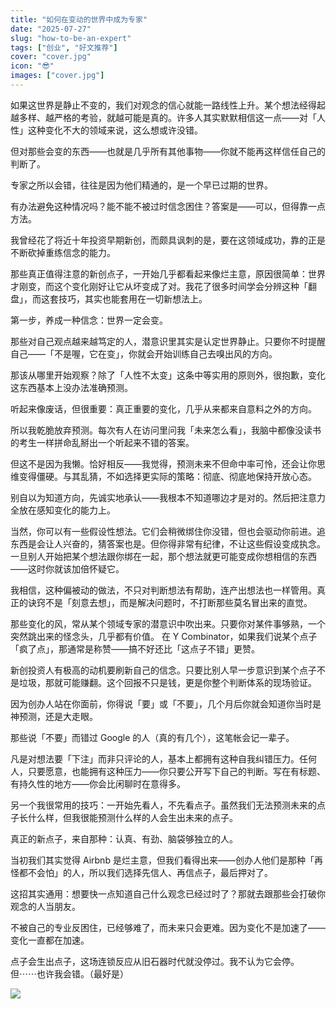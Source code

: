 ```yaml
---
title: "如何在变动的世界中成为专家"
date: "2025-07-27"
slug: "how-to-be-an-expert"
tags: ["创业", "好文推荐"]
cover: "cover.jpg"
icon: "😎"
images: ["cover.jpg"]
---
```

如果这世界是静止不变的，我们对观念的信心就能一路线性上升。某个想法经得起越多样、越严格的考验，就越可能是真的。许多人其实默默相信这一点——对「人性」这种变化不大的领域来说，这么想或许没错。



但对那些会变的东西——也就是几乎所有其他事物——你就不能再这样信任自己的判断了。



专家之所以会错，往往是因为他们精通的，是一个早已过期的世界。



有办法避免这种情况吗？能不能不被过时信念困住？答案是——可以，但得靠一点方法。



我曾经花了将近十年投资早期新创，而颇具讽刺的是，要在这领域成功，靠的正是不断砍掉重练信念的能力。



那些真正值得注意的新创点子，一开始几乎都看起来像烂主意，原因很简单：世界才刚变，而这个变化刚好让它从坏变成了对。我花了很多时间学会分辨这种「翻盘」，而这套技巧，其实也能套用在一切新想法上。



第一步，养成一种信念：世界一定会变。



那些对自己观点越来越笃定的人，潜意识里其实是认定世界静止。只要你不时提醒自己——「不是喔，它在变」，你就会开始训练自己去嗅出风的方向。



那该从哪里开始观察？除了「人性不太变」这条中等实用的原则外，很抱歉，变化这东西基本上没办法准确预测。



听起来像废话，但很重要：真正重要的变化，几乎从来都来自意料之外的方向。



所以我乾脆放弃预测。每次有人在访问里问我「未来怎么看」，我脑中都像没读书的考生一样拼命乱掰出一个听起来不错的答案。



但这不是因为我懒。恰好相反——我觉得，预测未来不但命中率可怜，还会让你思维变得僵硬。与其乱猜，不如选择更实际的策略：彻底、彻底地保持开放心态。



别自以为知道方向，先诚实地承认——我根本不知道哪边才是对的。然后把注意力全放在感知变化的能力上。



当然，你可以有一些假设性想法。它们会稍微绑住你没错，但也会驱动你前进。追东西是会让人兴奋的，猜答案也是。但你得非常有纪律，不让这些假设变成执念。
一旦别人开始把某个想法跟你绑在一起，那个想法就更可能变成你想相信的东西——这时你就该加倍怀疑它。



我相信，这种偏被动的做法，不只对判断想法有帮助，连产出想法也一样管用。真正的诀窍不是「刻意去想」，而是解决问题时，不打断那些莫名冒出来的直觉。



那些变化的风，常从某个领域专家的潜意识中吹出来。只要你对某件事够熟，一个突然跳出来的怪念头，几乎都有价值。
在 Y Combinator，如果我们说某个点子「疯了点」，那通常是称赞——搞不好还比「这点子不错」更赞。



新创投资人有极高的动机要刷新自己的信念。只要比别人早一步意识到某个点子不是垃圾，那就可能赚翻。这个回报不只是钱，更是你整个判断体系的现场验证。



因为创办人站在你面前，你得说「要」或「不要」，几个月后你就会知道你当时是神预测，还是大走眼。



那些说「不要」而错过 Google 的人（真的有几个），这笔帐会记一辈子。



凡是对想法要「下注」而非只评论的人，基本上都拥有这种自我纠错压力。任何人，只要愿意，也能拥有这种压力——你只要公开写下自己的判断。写在有标题、有持久性的地方——你会比闲聊时在意得多。



另一个我很常用的技巧：一开始先看人，不先看点子。虽然我们无法预测未来的点子长什么样，但我很能预测什么样的人会生出未来的点子。



真正的新点子，来自那种：认真、有劲、脑袋够独立的人。



当初我们其实觉得 Airbnb 是烂主意，但我们看得出来——创办人他们是那种「再怪都不会怕」的人，所以我们选择先信人、再信点子，最后押对了。



这招其实通用：想要快一点知道自己什么观念已经过时了？那就去跟那些会打破你观念的人当朋友。



不被自己的专业反困住，已经够难了，而未来只会更难。因为变化不是加速了——变化一直都在加速。



点子会生出点子，这场连锁反应从旧石器时代就没停过。我不认为它会停。
但⋯⋯也许我会错。（最好是）




![](https://prod-files-secure.s3.us-west-2.amazonaws.com/112d0858-5090-4d34-a606-b75eb8d65fd2/46476355-9cf3-4e99-9b7a-3531bc426380/1000202064.png?X-Amz-Algorithm=AWS4-HMAC-SHA256&X-Amz-Content-Sha256=UNSIGNED-PAYLOAD&X-Amz-Credential=ASIAZI2LB466SU455KG3%2F20250912%2Fus-west-2%2Fs3%2Faws4_request&X-Amz-Date=20250912T214253Z&X-Amz-Expires=3600&X-Amz-Security-Token=IQoJb3JpZ2luX2VjEL3%2F%2F%2F%2F%2F%2F%2F%2F%2F%2FwEaCXVzLXdlc3QtMiJHMEUCIQC%2FUa2QaH%2FqiUu5AAEfJT6UpzVaCStazE4bA8W8lg6bqAIgEOm%2BrIr6i3sxFd%2F77k3xmZouMI6rlNJKgJT9GHaCVd0q%2FwMINhAAGgw2Mzc0MjMxODM4MDUiDNjL2X4ZMvifLbc7byrcA85hs9GHu1vY%2BxmTwbXm6PbNT2gHXsOFOGlzm4TfQHIPAHIxqLVI70cGl6mr5QeAapuW17Krw8uGwKj20FVrPGpqZWKXo7oqIYPknZeUkQ1uZYbq%2FhJB5wEQRqsY2fOdkii4%2FEa32Z4mX3gmvzdTE3rci2OBmKRdtI6gwWQxAY4BadtJ%2FEG4mywiW5W38J8sTfkiTtZ6lHc6qhRJHkvOf9JZ%2BYFWfvtjifLSxScn0twS5MNVOyRWhcg2lmoninWvekWUZ6Xcron44Ed2i9UQSg1B7k0iMyR80klInoqTfgCYAXvH%2B98y3l6bzRSS6SCb1lMk5%2FiHqKqyPdrHRIv7C%2BBcqLFiIuBZiGjnecUoM8Jl0ePUrFZ3Xnns%2BPYzkmIfoAD1PvHPP8C6pNkVsQYM0qoXp4zuUpk0tbOQ2RXBiw6pIo13qlx3pO03MaSzuEyW749o3jSxRlAruFg9qRE9ljxVp9DfAYOTZY%2F%2FSqPKATaYAUiwZL1iZU0UXsaDjx5TaAh31RQCbKyaL%2Bsv%2FOYIENmSWLg%2BbF9zfRGUWuZFlEWjmVbSLulKjWTGgCQcTKN4DCK0RhAs1uUO11B%2F8NEBnC7cckY80r%2F7mA2E4WDuC1On3tZNf3oEpoQbtu5zMNmLksYGOqUBTcDu5V0q4KcOz3Nb1TDFb1txvBLAa%2FUpfYB%2FksyNrJy9aXCvPqJvXvIUOv9xp%2BaHhQFw9c6PNcsIPEMHZGrmqqkPw%2F45N%2Fhv82SvhWxT6vx8%2FVdY5GR8XSeZldHtKlYpWkSYARdy3Y%2BMFKGGUlg4dplcZiL4DO9Ehtm%2BymI5sPyzAPfjmLW22FHxOgPfL5%2BEyDfkZTCyx5vkMEUdSea3snOZSOba&X-Amz-Signature=d8ddf5ba22cd31220d5f757d1e4baf95f3394ab5a320aa6d79875c1462bfd7a5&X-Amz-SignedHeaders=host&x-amz-checksum-mode=ENABLED&x-id=GetObject)


